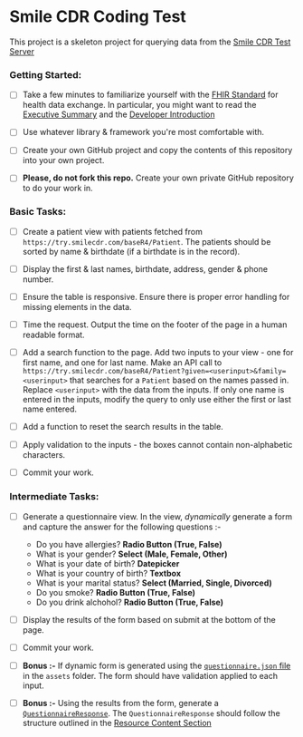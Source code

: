 # Smile CDR Coding Test

This project is a skeleton project for querying data from the [Smile CDR Test Server](https://try.smilecdr.com/baseR4/Patient)

### Getting Started:

* [ ] Take a few minutes to familiarize yourself with the [FHIR Standard](http://hl7.org/fhir/) for health data exchange. In particular, you might want to read the [Executive Summary](http://hl7.org/fhir/summary.html) and the [Developer Introduction](http://hl7.org/fhir/overview-dev.html)

* [ ] Use whatever library & framework you're most comfortable with.
  
* [ ] Create your own GitHub project and copy the contents of this repository into your own project.

* [ ] **Please, do not fork this repo.** Create your own private GitHub repository to do your work in.

### Basic Tasks:

* [ ] Create a patient view with patients fetched from `https://try.smilecdr.com/baseR4/Patient`. The patients should be sorted by name & birthdate (if a birthdate is in the record). 

* [ ] Display the first & last names, birthdate, address, gender & phone number.
 
* [ ] Ensure the table is responsive. Ensure there is proper error handling for missing elements in the data.

* [ ] Time the request. Output the time on the footer of the page in a human readable format.

* [ ] Add a search function to the page. Add two inputs to your view - one for first name, and one for last name.  Make an API call to `https://try.smilecdr.com/baseR4/Patient?given=<userinput>&family=<userinput>` that searches for a `Patient` based on the names passed in. Replace `<userinput>` with the data from the inputs. If only one name is entered in the inputs, modify the query to only use either the first or last name entered.

* [ ] Add a function to reset the search results in the table.

* [ ] Apply validation to the inputs - the boxes cannot contain non-alphabetic characters.

* [ ] Commit your work.

### Intermediate Tasks:

* [ ] Generate a questionnaire view. In the view, _dynamically_ generate a form and capture the answer for the following questions :- 

    -    Do you have allergies? **Radio Button (True, False)**
    -    What is your gender? **Select (Male, Female, Other)**
    -    What is your date of birth? **Datepicker**
    -    What is your country of birth? **Textbox**
    -    What is your marital status? **Select (Married, Single, Divorced)**
    -    Do you smoke? **Radio Button (True, False)**
    -    Do you drink alchohol? **Radio Button (True, False)**

* [ ] Display the results of the form based on submit at the bottom of the page. 

* [ ] Commit your work.

* [ ] **Bonus :-** If dynamic form is generated using the [`questionnaire.json` file](src/assets/questionnaire.json)  in the `assets` folder. The form should have validation applied to each input. 

* [ ] **Bonus :-** Using the results from the form, generate a [`QuestionnaireResponse`](https://www.hl7.org/fhir/questionnaireresponse.html). The `QuestionnaireResponse` should follow the structure outlined in the [Resource Content Section](https://www.hl7.org/fhir/questionnaireresponse.html#resource)
